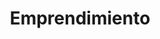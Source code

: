 ---
view: category
order: 4
top: true
title: Emprendimiento
description: 
excerpt: 
slug: emprendimiento
---